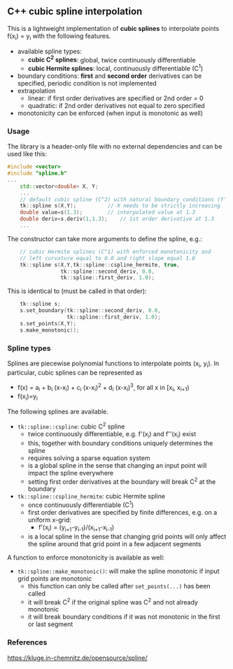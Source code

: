 ## C++ cubic spline interpolation

This is a lightweight implementation of **cubic splines**
to interpolate points f(x<sub>i</sub>) = y<sub>i</sub> with
the following features.

* available spline types:
  * **cubic C<sup>2</sup> splines**: global, twice continuously differentiable 
  * **cubic Hermite splines**: local, continuously differentiable (C<sup>1</sup>)
* boundary conditions: **first** and **second order** derivatives can be specified, periodic condition is not implemented
* extrapolation
  * linear: if first order derivatives are specified or 2nd order = 0
  * quadratic: if 2nd order derivatives not equal to zero specified
* monotonicity can be enforced (when input is monotonic as well)

### Usage
The library is a header-only file with no external dependencies and can
be used like this:

```C++
#include <vector>
#include "spline.h"
...
    std::vector<double> X, Y;
    ...
    // default cubic spline (C^2) with natural boundary conditions (f''=0)
    tk::spline s(X,Y);			// X needs to be strictly increasing
    double value=s(1.3);		// interpolated value at 1.3
    double deriv=s.deriv(1,1.3);	// 1st order derivative at 1.3
    ...
```

The constructor can take more arguments to define the spline, e.g.:
```C++
    // cubic Hermite splines (C^1) with enforced monotonicity and
    // left curvature equal to 0.0 and right slope equal 1.0
    tk::spline s(X,Y,tk::spline::cspline_hermite, true,
                 tk::spline::second_deriv, 0.0,
                 tk::spline::first_deriv, 1.0);
```
This is identical to (must be called in that order):
```C++
    tk::spline s;
    s.set_boundary(tk::spline::second_deriv, 0.0,
                   tk::spline::first_deriv, 1.0);
    s.set_points(X,Y);
    s.make_monotonic();
```

### Spline types
Splines are piecewise polynomial functions to interpolate points
(x<sub>i</sub>, y<sub>i</sub>). In particular, cubic splines can
be represented as
* f(x) = a<sub>i</sub> + b<sub>i</sub> (x-x<sub>i</sub>) + c<sub>i</sub> (x-x<sub>i</sub>)<sup>2</sup> + d<sub>i</sub> (x-x<sub>i</sub>)<sup>3</sup>, for all x in [x<sub>i</sub>,  x<sub>i+1</sub>)
* f(x<sub>i</sub>)=y<sub>i</sub>

The following splines are available.

* `tk::spline::cspline`: cubic C<sup>2</sup> spline
  * twice continuously differentiable, e.g. f'(x<sub>i</sub>) and f''(x<sub>i</sub>) exist
  * this, together with boundary conditions uniquely determines the spline
  * requires solving a sparse equation system
  * is a global spline in the sense that changing an input point will impact the spline everywhere
  * setting first order derivatives at the boundary will break C<sup>2</sup> at the boundary
* `tk::spline::cspline_hermite`: cubic Hermite spline
  * once continuously differentiable (C<sup>1</sup>)
  * first order derivatives are specified by finite differences, e.g. on a uniform x-grid:
    * f'(x<sub>i</sub>) = (y<sub>i+1</sub>-y<sub>i-1</sub>)/(x<sub>i+1</sub>-x<sub>i-1</sub>)
  * is a local spline in the sense that changing grid points will only affect the spline around that grid point in a few adjacent segments

A function to enforce monotonicity is available as well:
* `tk::spline::make_monotonic()`: will make the spline monotonic if input grid points are monotonic
  * this function can only be called after `set_points(...)` has been called
  * it will break C<sup>2</sup> if the original spline was C<sup>2</sup> and not already monotonic
  * it will break boundary conditions if it was not monotonic in the first or last segment

### References
https://kluge.in-chemnitz.de/opensource/spline/

